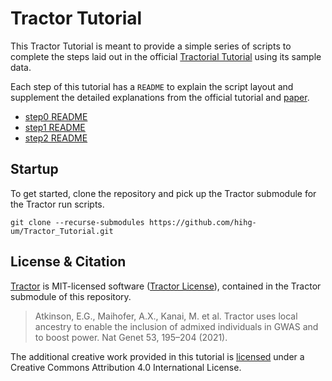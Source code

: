 # Tractor Tutorial

This Tractor Tutorial is meant to provide a simple series of scripts to complete the steps laid out in the official [Tractorial Tutorial](https://github.com/Atkinson-Lab/Tractor-tutorial) using its sample data.

Each step of this tutorial has a `README` to explain the script layout and supplement the detailed explanations from the official tutorial and [paper](https://www.nature.com/articles/s41588-020-00766-y).

- [step0 README](step0_phaseLA/README.md)
- [step1 README](step1_extract_tracts/README.md)
- [step2 README](step2_run_tractor/README.md)

## Startup

To get started, clone the repository and pick up the Tractor submodule for the Tractor run scripts.

`git clone --recurse-submodules https://github.com/hihg-um/Tractor_Tutorial.git`

## License & Citation

[Tractor]((https://github.com/Atkinson-Lab/Tractor/tree/master)) is MIT-licensed software ([Tractor License](https://github.com/Atkinson-Lab/Tractor/blob/master/LICENSE)), contained in the Tractor submodule of this repository.

> Atkinson, E.G., Maihofer, A.X., Kanai, M. et al. Tractor uses local ancestry to enable the inclusion of admixed individuals in GWAS and to boost power. Nat Genet 53, 195–204 (2021).

The additional creative work provided in this tutorial is [licensed](LICENSE) under a Creative Commons Attribution 4.0 International License.
